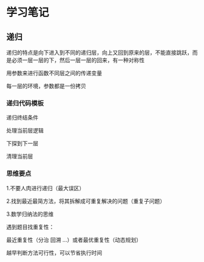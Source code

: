 # 学习笔记

## 递归

递归的特点是向下进入到不同的递归层，向上又回到原来的层，不能直接跳跃，而是必须一层一层的下，然后一层一层的回来，有一种对称性

用参数来进行函数不同层之间的传递变量

每一层的环境，参数都是一份拷贝

### 递归代码模板

递归终结条件

处理当前层逻辑

下探到下一层

清理当前层

### 思维要点

1.不要人肉进行递归（最大误区）

2.找到最近最简方法，将其拆解成可重复解决的问题（重复子问题）

3.数学归纳法的思维

遇到题目找重复性：

最近重复性（分治 回溯 ...）或者最优重复性（动态规划）

越早判断方法可行性，可以节省执行时间